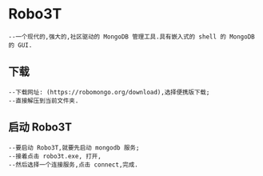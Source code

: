 # Robo3T
	--一个现代的,强大的,社区驱动的 MongoDB 管理工具.具有嵌入式的 shell 的 MongoDB 的 GUI.

## 下载
	--下载网址: (https://robomongo.org/download),选择便携版下载;
	--直接解压到当前文件夹.

## 启动 Robo3T
	--要启动 Robo3T,就要先启动 mongodb 服务;
	--接着点击 robo3t.exe, 打开,
	--然后选择一个连接服务,点击 connect,完成.